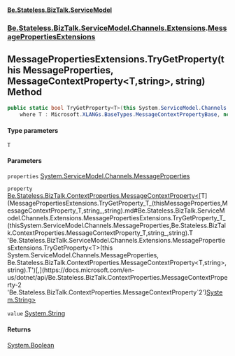 #### [Be.Stateless.BizTalk.ServiceModel](README.md 'README')
### [Be.Stateless.BizTalk.ServiceModel.Channels.Extensions](Be.Stateless.BizTalk.ServiceModel.Channels.Extensions.md 'Be.Stateless.BizTalk.ServiceModel.Channels.Extensions').[MessagePropertiesExtensions](MessagePropertiesExtensions.md 'Be.Stateless.BizTalk.ServiceModel.Channels.Extensions.MessagePropertiesExtensions')

## MessagePropertiesExtensions.TryGetProperty<T>(this MessageProperties, MessageContextProperty<T,string>, string) Method

```csharp
public static bool TryGetProperty<T>(this System.ServiceModel.Channels.MessageProperties properties, Be.Stateless.BizTalk.ContextProperties.MessageContextProperty<T,string> property, out string value)
    where T : Microsoft.XLANGs.BaseTypes.MessageContextPropertyBase, new();
```
#### Type parameters

<a name='Be.Stateless.BizTalk.ServiceModel.Channels.Extensions.MessagePropertiesExtensions.TryGetProperty_T_(thisSystem.ServiceModel.Channels.MessageProperties,Be.Stateless.BizTalk.ContextProperties.MessageContextProperty_T,string_,string).T'></a>

`T`
#### Parameters

<a name='Be.Stateless.BizTalk.ServiceModel.Channels.Extensions.MessagePropertiesExtensions.TryGetProperty_T_(thisSystem.ServiceModel.Channels.MessageProperties,Be.Stateless.BizTalk.ContextProperties.MessageContextProperty_T,string_,string).properties'></a>

`properties` [System.ServiceModel.Channels.MessageProperties](https://docs.microsoft.com/en-us/dotnet/api/System.ServiceModel.Channels.MessageProperties 'System.ServiceModel.Channels.MessageProperties')

<a name='Be.Stateless.BizTalk.ServiceModel.Channels.Extensions.MessagePropertiesExtensions.TryGetProperty_T_(thisSystem.ServiceModel.Channels.MessageProperties,Be.Stateless.BizTalk.ContextProperties.MessageContextProperty_T,string_,string).property'></a>

`property` [Be.Stateless.BizTalk.ContextProperties.MessageContextProperty&lt;](https://docs.microsoft.com/en-us/dotnet/api/Be.Stateless.BizTalk.ContextProperties.MessageContextProperty-2 'Be.Stateless.BizTalk.ContextProperties.MessageContextProperty`2')[T](MessagePropertiesExtensions.TryGetProperty_T_(thisMessageProperties,MessageContextProperty_T,string_,string).md#Be.Stateless.BizTalk.ServiceModel.Channels.Extensions.MessagePropertiesExtensions.TryGetProperty_T_(thisSystem.ServiceModel.Channels.MessageProperties,Be.Stateless.BizTalk.ContextProperties.MessageContextProperty_T,string_,string).T 'Be.Stateless.BizTalk.ServiceModel.Channels.Extensions.MessagePropertiesExtensions.TryGetProperty<T>(this System.ServiceModel.Channels.MessageProperties, Be.Stateless.BizTalk.ContextProperties.MessageContextProperty<T,string>, string).T')[,](https://docs.microsoft.com/en-us/dotnet/api/Be.Stateless.BizTalk.ContextProperties.MessageContextProperty-2 'Be.Stateless.BizTalk.ContextProperties.MessageContextProperty`2')[System.String](https://docs.microsoft.com/en-us/dotnet/api/System.String 'System.String')[&gt;](https://docs.microsoft.com/en-us/dotnet/api/Be.Stateless.BizTalk.ContextProperties.MessageContextProperty-2 'Be.Stateless.BizTalk.ContextProperties.MessageContextProperty`2')

<a name='Be.Stateless.BizTalk.ServiceModel.Channels.Extensions.MessagePropertiesExtensions.TryGetProperty_T_(thisSystem.ServiceModel.Channels.MessageProperties,Be.Stateless.BizTalk.ContextProperties.MessageContextProperty_T,string_,string).value'></a>

`value` [System.String](https://docs.microsoft.com/en-us/dotnet/api/System.String 'System.String')

#### Returns
[System.Boolean](https://docs.microsoft.com/en-us/dotnet/api/System.Boolean 'System.Boolean')